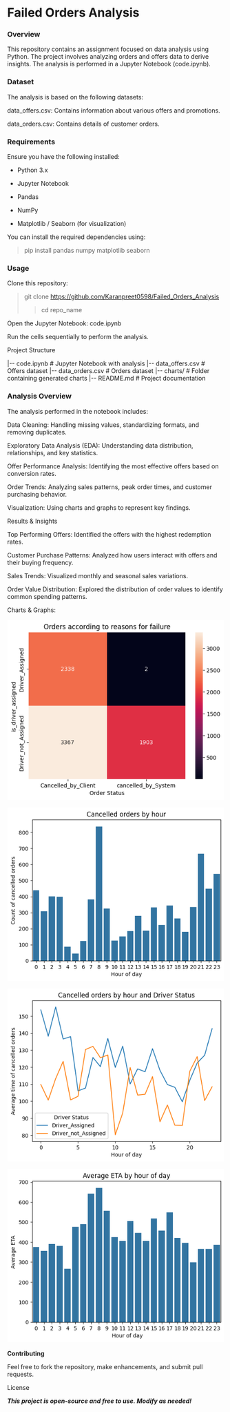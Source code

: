 # Failed Orders Analysis

### Overview

This repository contains an assignment focused on data analysis using Python. The project involves analyzing orders and offers data to derive insights. The analysis is performed in a Jupyter Notebook (code.ipynb).

### Dataset

The analysis is based on the following datasets:

data_offers.csv: Contains information about various offers and promotions.

data_orders.csv: Contains details of customer orders.

### Requirements

Ensure you have the following installed:

- Python 3.x

- Jupyter Notebook

- Pandas

- NumPy

- Matplotlib / Seaborn (for visualization)

You can install the required dependencies using:

> pip install pandas numpy matplotlib seaborn

### Usage

Clone this repository:

> git clone https://github.com/Karanpreet0598/Failed_Orders_Analysis
>
>>cd repo_name

Open the Jupyter Notebook: code.ipynb

Run the cells sequentially to perform the analysis.

Project Structure

|-- code.ipynb          # Jupyter Notebook with analysis
|-- data_offers.csv     # Offers dataset
|-- data_orders.csv     # Orders dataset
|-- charts/             # Folder containing generated charts
|-- README.md           # Project documentation

### Analysis Overview

The analysis performed in the notebook includes:

Data Cleaning: Handling missing values, standardizing formats, and removing duplicates.

Exploratory Data Analysis (EDA): Understanding data distribution, relationships, and key statistics.

Offer Performance Analysis: Identifying the most effective offers based on conversion rates.

Order Trends: Analyzing sales patterns, peak order times, and customer purchasing behavior.

Visualization: Using charts and graphs to represent key findings.

Results & Insights

Top Performing Offers: Identified the offers with the highest redemption rates.

Customer Purchase Patterns: Analyzed how users interact with offers and their buying frequency.

Sales Trends: Visualized monthly and seasonal sales variations.

Order Value Distribution: Explored the distribution of order values to identify common spending patterns.

Charts & Graphs:

![Orders according to reasons for failure](/images/heatmap_by_order_status.png)


![Cancelled orders by hour](/Images/cancelled_orders_by_hour.png)


![Cancelled orders by hour and Driver Status](/Images/time_of_cancelled_orders_by_time_hour.png)


![Average ETA by hour of day](/Images/ETA_by_hour_of_day.png)


**Contributing**

Feel free to fork the repository, make enhancements, and submit pull requests.

License

***This project is open-source and free to use. Modify as needed!***